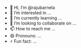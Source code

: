 - 👋 Hi, I’m @rajubarnela
- 👀 I’m interested in ...
- 🌱 I’m currently learning ...
- 💞️ I’m looking to collaborate on ...
- 📫 How to reach me ...
- 😄 Pronouns: ...
- ⚡ Fun fact: ...

<!---
rajubarnela/rajubarnela is a ✨ special ✨ repository because its `README.md` (this file) appears on your GitHub profile.
You can click the Preview link to take a look at your changes.
--->
